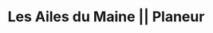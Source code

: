 ---
templateKey: materiel-page
title: Les Ailes du Maine || Planeur
introduction: 
    - Les planeurs doivent être les plus économes possible en énergie, pour voler loin sans perdre trop d'altitude. Ils se caractérisent par un profil particulièrement aérodynamique et des ailes très fines et très longues. En outre ils doivent être particulièrement résistant comme suite à l'utilisation exigente qui en est faite.
    - L'absence d'hélice permet d'utiliser un train d'atterissage très bas, souvent une seul roue centrale, fixe ou rentrante. De fait un planeur doit être maintenu en bout d'aile pour tous mouvements au sol.
    - A noter que les planeurs sont équipés d'aérofrein, pour pouvoir descendre avec une pente assez forte, permettant un atterissage dans de bonnes conditions.
    - Nos planeurs ont une envergure variant de 15 à 18 métres pour 8 à 9 métres de long. Les planeurs sont des aéronefs particulièrement encombrant au sol en comparaison d'avion biplace dont l'envergure est souvent de moins de 10 métres.
    - Les premiers planeurs étaient constitués de bois et de toile, matériaux dont la résistance ne permet pas d'obtenir de bonnes caractéristiques telles que sus citées. Les planeurs modernes sont constitués de fibres de verre, voir de carbone, bien plus résistantes que la bois, permettant de faire des ailes à la fois très fines, très longues et très résistantes, ainsi que des formes complexes.
    - C'est pour ces raisons que tous les planeurs du club sont constitués de fibres de verre.
materiel :
    planeurs-bi :
        - nom : placeholder name
          uri_photo : /img/
          hyperlink : 'https://'
          description :  Lorem ipsum dolor sit amet, consectetur adipiscing elit. Sed ultrices, felis posuere efficitur laoreet, velit tortor suscipit arcu, a vulputate purus ipsum at nisl. Maecenas at massa interdum, vulputate lorem in, consequat leo.
        - nom : placeholder name
          uri_photo : /img/
          hyperlink : 'https://'
          description :  Lorem ipsum dolor sit amet, consectetur adipiscing elit. Sed ultrices, felis posuere efficitur laoreet, velit tortor suscipit arcu, a vulputate purus ipsum at nisl. Maecenas at massa interdum, vulputate lorem in, consequat leo.
        - nom : placeholder name
          uri_photo : /img/
          hyperlink : 'https://'
          description :  Lorem ipsum dolor sit amet, consectetur adipiscing elit. Sed ultrices, felis posuere efficitur laoreet, velit tortor suscipit arcu, a vulputate purus ipsum at nisl. Maecenas at massa interdum, vulputate lorem in, consequat leo.

    planeurs-mono :
        - nom : placeholder name
          uri_photo : /img/
          hyperlink : 'https://'
          description :  Lorem ipsum dolor sit amet, consectetur adipiscing elit. Sed ultrices, felis posuere efficitur laoreet, velit tortor suscipit arcu, a vulputate purus ipsum at nisl. Maecenas at massa interdum, vulputate lorem in, consequat leo.
        - nom : placeholder name
          uri_photo : /img/
          hyperlink : 'https://'
          description :  Lorem ipsum dolor sit amet, consectetur adipiscing elit. Sed ultrices, felis posuere efficitur laoreet, velit tortor suscipit arcu, a vulputate purus ipsum at nisl. Maecenas at massa interdum, vulputate lorem in, consequat leo.

    autre:
        - nom : placeholder name
          uri_photo : /img/
          hyperlink : 'https://'
          description :  Lorem ipsum dolor sit amet, consectetur adipiscing elit. Sed ultrices, felis posuere efficitur laoreet, velit tortor suscipit arcu, a vulputate purus ipsum at nisl. Maecenas at massa interdum, vulputate lorem in, consequat leo.
---